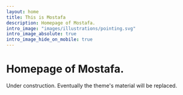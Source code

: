 ```yaml
---
layout: home
title: This is Mostafa
description: Homepage of Mostafa.
intro_image: "images/illustrations/pointing.svg"
intro_image_absolute: true
intro_image_hide_on_mobile: true
---
```


# Homepage of Mostafa.

Under construction.
Eventually the theme's material will be replaced.